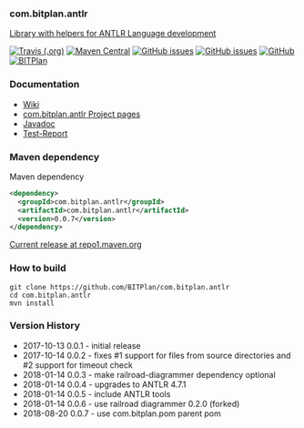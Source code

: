 ### com.bitplan.antlr
[Library with helpers for ANTLR Language development](http://www.bitplan.com/index.php/Antlr) 

[![Travis (.org)](https://img.shields.io/travis/BITPlan/com.bitplan.antlr.svg)](https://travis-ci.org/BITPlan/com.bitplan.antlr)
[![Maven Central](https://img.shields.io/maven-central/v/com.bitplan.antlr/com.bitplan.antlr.svg)](https://search.maven.org/artifact/com.bitplan.antlr/com.bitplan.antlr/0.0.7/jar)
[![GitHub issues](https://img.shields.io/github/issues/BITPlan/com.bitplan.antlr.svg)](https://github.com/BITPlan/com.bitplan.antlr/issues)
[![GitHub issues](https://img.shields.io/github/issues-closed/BITPlan/com.bitplan.antlr.svg)](https://github.com/BITPlan/com.bitplan.antlr/issues/?q=is%3Aissue+is%3Aclosed)
[![GitHub](https://img.shields.io/github/license/BITPlan/com.bitplan.antlr.svg)](https://www.apache.org/licenses/LICENSE-2.0)
[![BITPlan](http://wiki.bitplan.com/images/wiki/thumb/3/38/BITPlanLogoFontLessTransparent.png/198px-BITPlanLogoFontLessTransparent.png)](http://www.bitplan.com)

### Documentation
* [Wiki](http://www.bitplan.com/index.php/Antlr)
* [com.bitplan.antlr Project pages](https://BITPlan.github.io/com.bitplan.antlr)
* [Javadoc](https://BITPlan.github.io/com.bitplan.antlr/apidocs/index.html)
* [Test-Report](https://BITPlan.github.io/com.bitplan.antlr/surefire-report.html)

### Maven dependency

Maven dependency
```xml
<dependency>
  <groupId>com.bitplan.antlr</groupId>
  <artifactId>com.bitplan.antlr</artifactId>
  <version>0.0.7</version>
</dependency>
```

[Current release at repo1.maven.org](http://repo1.maven.org/maven2/com/bitplan/antlr/com.bitplan.antlr/0.0.7/)

### How to build
```
git clone https://github.com/BITPlan/com.bitplan.antlr
cd com.bitplan.antlr
mvn install
```
### Version History
* 2017-10-13 0.0.1 - initial release
* 2017-10-14 0.0.2 - fixes #1 support for files from source directories
                     and #2 support for timeout check
* 2018-01-14 0.0.3 - make railroad-diagrammer dependency optional
* 2018-01-14 0.0.4 - upgrades to ANTLR 4.7.1 
* 2018-01-14 0.0.5 - include ANTLR tools 
* 2018-01-14 0.0.6 - use railroad diagrammer 0.2.0 (forked) 
* 2018-08-20 0.0.7 - use com.bitplan.pom parent pom

